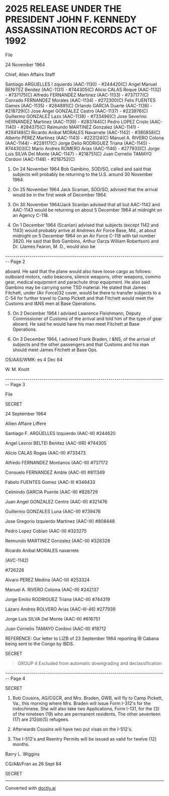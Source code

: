 # 2025 RELEASE UNDER THE PRESIDENT JOHN F. KENNEDY ASSASSINATION RECORDS ACT OF 1992

File

24 November 1964

Chief, Alien Affairs Staff

Santiago ARGUELLES I zquierdo (AAC-1130) - #244420(C)
Angel Manuel BENITEZ Benitez (AAC-1131) - #744305(C)
Alicio CALAS Roque (AAC-1132) - #737175(C)
Alfredo FERNANDEZ Martinez (AAC-1133) - #737177(C)
Conrado FERNANDEZ Morales (AAC-1134) - #272300(C)
Felix FUENTES Games (AAC-1135) - #284891(C)
Orlando GARCIA Duarte (AAC-1136) - #218729(C)
Jose Angel GONZALEZ Castro (AAC-1137) - #223976(C)
Guillermo GONZALEZ Lazo (AAC-1138) - #733496(C)
Jose Severino HERNANDEZ Martinez (AAC-1139) - #283744(C)
Pedro LOPEZ Cristo (AAC-1140) - #284375(C)
Raimundo MARTINEZ Gonzalez (AAC-1141) - #284148(C)
Ricardo Anibal MORALES Navarrete (AAC-1142) - #380858(C)
Alberto PEREZ Martinez (AAC-1143) - #223124(C)
Manuel A. RIVERO Colona (AAC-1144) - #228117(C)
Jorge Delio RODRIGUEZ Triana (AAC-1145) - #744303(C)
Mario Andres ROMERO Arias (AAC-1146) - #277933(C)
Jorge Luis SILVA Del Monte (AAC-1147) - #218751(C)
Juan Cornelio TAMAYO Cordovi (AAC-1148) - #218752(C)

1. On 24 November 1964 Bob Gambino, SOD/SO, called and said that subjects will probably be returning to the U.S. around 30 November 1964.

2. On 25 November 1964 Jack Scanian, SOD/SO, advised that the arrival would be in the first week of December 1964.

3. On 30 November 1964/Jack Scanlan advised that all but AAC-1142 and AAC-1143 would be returning on about 5 December 1964 at midnight on an Agency C-118.

4. On 1 December 1964 (Scanlan) advised that subjects (except 1142 and 1143) would probably arrive at Andrews Air Force Base, Md., at about midnight on 5 December 1964 on an Air Force C-118 with tail number 3820. He said that Bob Gambino, Arthur Garza William Robertson) and Dr. (James Fearon, M. D., would also be


-------------------------------------------------------------------------------- Page 2

aboard. He said that the plane would also have loose cargo
as follows: outboard motors, radio beacons, silence weapons,
other weapons, commo gear, medical equipment and parachute
drop equipment. He also said Gambino may be carrying some
TSD material. He stated that James Fitchett, under (Air Force)32
cover, would be there to transfer subjects to a C-54 for further
travel to Camp Pickett and that Fitchett would meet the Customs
and I&NS men at Base Operations.

5. On 2 December 1964 I advised Lawrence Fleishmann,
   Deputy Commissioner of Customs of the arrival and told him
   of the type of gear aboard. He said he would have his man
   meet Fitchett at Base Operations.

6. On 3 December 1964, I advised Frank Braden, I &NS,
   of the arrival of subjects and the other passengers and that
   Customs and his man should meet James Fitchett at Base Ops.

OS/AAS/WMK: es 4 Dec 64

W. M. Knott


-------------------------------------------------------------------------------- Page 3

File

SECRET

24 September 1964

Allien Affaire Liffere

Santiago F. ARGÜELLES Izquierdo (AAC-III)
#244620

Angel Lesnoi BELTEI Benitez (AAC-IIIR)
#744305

Alicio CALAS Rogas (AAC-III)
#733473

Alfredo FERNANDEZ Montanos (AAC-III)
#737172

Consuelo FERNANDEZ Amble (AAC-III)
#811349

Fabelo FUENTES Gomez (AAC-II)
#346433

Celmindo GARCIA Puente (AAC-III)
#828729

Juan Angel GONZALEZ Centre (AAC-III)
#321476

Guillermo GONZALES Luna (AAC-III)
#739476

Jose Gregorio Izquierdo Martinez (AAC-III)
#808448

Pedro Lopez Cobian (AAC-III)
#323275

Reimundo MARTINEZ Gonzalez (AAC-III)
#328328

Ricardo Anibal MORALES navarrete

(AVC-1142)

#726226

Alvaro PEREZ Medina (AAC-III)
#253324

Manuel A. RIVERO Coloma (AAC-III)
#242137

Jorge Emilio RODRIGUEZ Triana (AAC-III)
#744319

Lázaro Andres ROLVERO Arias (AAC-III-46)
#277939

Jorge Luis SILVA Del Monte (AAC-III)
#616751

Juan Cornelio TAMAYO Cordovi (AAC-III)
#18712

REFERENCE: Our letter to LIZB of 23 September 1964 reporting IB Cabana being sent to the Congo by IBDS.

SECRET

> GROUP 4
> Excluded from automatic downgrading and declassification


-------------------------------------------------------------------------------- Page 4

SECRET

1.  Bob Cousins, AG/CGCR, and Mrs. Braden, GWB, will fly to Camp Pickett, Va., this morning where Mrs. Braden will issue Form I-312's for the indochinese. She will also take two Applications, Form I-131, for the (3) of the nineteen (19) who are permanent residents. The other seventeen (17) are 212(d)(5) refugees.

2. Afterwards Cousins will have two put visas on the I-512's.

3. The I-512's and Reentry Permits will be issued as valid for twelve (12) months.

Barry L. Wiggins

CG/A&I/Fran as 26 Sept 84

SECRET


---
Converted with [doctly.ai](https://doctly.ai)